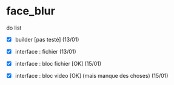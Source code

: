 # face_blur


do list

- [x] builder [pas testé] (13/01)
- [x] interface : fichier (13/01)
- [x] interface : bloc fichier [OK] (15/01)
- [x] interface : bloc video [OK] (mais manque des choses) (15/01)






